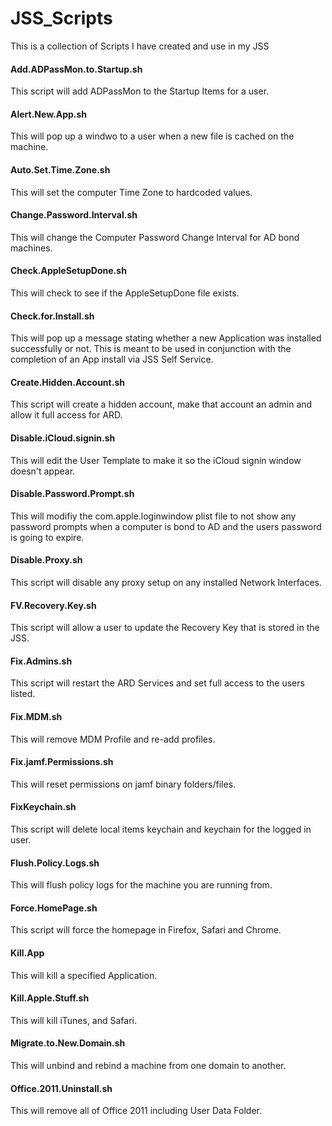 # JSS_Scripts

This is a collection of Scripts I have created and use in my JSS

<h4>Add.ADPassMon.to.Startup.sh</h4>
This script will add ADPassMon to the Startup Items for a user.

<h4>Alert.New.App.sh</h4>
This will pop up a windwo to a user when a new file is cached on the machine.  

<h4>Auto.Set.Time.Zone.sh</h4>
This will set the computer Time Zone to hardcoded values. 

<h4>Change.Password.Interval.sh</h4>
This will change the Computer Password Change Interval for AD bond machines.

<h4>Check.AppleSetupDone.sh</h4>
This will check to see if the AppleSetupDone file exists.

<h4>Check.for.Install.sh</h4>
This will pop up a message stating whether a new Application was installed successfully or not.  This is meant to be used in conjunction with the completion of an App install via JSS Self Service.

<h4>Create.Hidden.Account.sh</h4>
This script will create a hidden account, make that account an admin and allow it full access for ARD.

<h4>Disable.iCloud.signin.sh</h4>
This will edit the User Template to make it so the iCloud signin window doesn't appear.

<h4>Disable.Password.Prompt.sh</h4>
This will modifiy the com.apple.loginwindow plist file to not show any password prompts when a computer is bond to AD and the users password is going to expire.

<h4>Disable.Proxy.sh</h4>
This script will disable any proxy setup on any installed Network Interfaces.

<h4>FV.Recovery.Key.sh</h4>
This script will allow a user to update the Recovery Key that is stored in the JSS.

<h4>Fix.Admins.sh</h4>
This script will restart the ARD Services and set full access to the users listed.

<h4>Fix.MDM.sh</h4>
This will remove MDM Profile and re-add profiles.

<h4>Fix.jamf.Permissions.sh</h4>
This will reset permissions on jamf binary folders/files.

<h4>FixKeychain.sh</h4>
This script will delete local items keychain and keychain for the logged in user.

<h4>Flush.Policy.Logs.sh</h4>
This will flush policy logs for the machine you are running from.

<h4>Force.HomePage.sh</h4>
This script will force the homepage in Firefox, Safari and Chrome.

<h4>Kill.App</h4>
This will kill a specified Application.

<h4>Kill.Apple.Stuff.sh</h4>
This will kill iTunes, and Safari.

<h4>Migrate.to.New.Domain.sh</h4>
This will unbind and rebind a machine from one domain to another.

<h4>Office.2011.Uninstall.sh</h4>
This will remove all of Office 2011 including User Data Folder.

